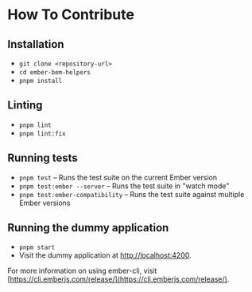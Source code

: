 # How To Contribute

## Installation

* `git clone <repository-url>`
* `cd ember-bem-helpers`
* `pnpm install`

## Linting

* `pnpm lint`
* `pnpm lint:fix`

## Running tests

* `pnpm test` – Runs the test suite on the current Ember version
* `pnpm test:ember --server` – Runs the test suite in "watch mode"
* `pnpm test:ember-compatibility` – Runs the test suite against multiple Ember versions

## Running the dummy application

* `pnpm start`
* Visit the dummy application at [http://localhost:4200](http://localhost:4200).

For more information on using ember-cli, visit [https://cli.emberjs.com/release/](https://cli.emberjs.com/release/).
